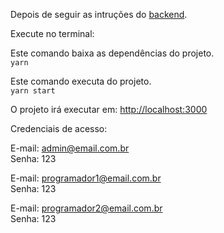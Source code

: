 Depois de seguir as intruções do [backend](https://github.com/henriSandovalSilva/project-manage-backend).

Execute no terminal:

Este comando baixa as dependências do projeto.<br>
`yarn`<br>

Este comando executa do projeto.<br>
`yarn start`

O projeto irá executar em: [http://localhost:3000](http://localhost:3000)


Credenciais de acesso:

E-mail: admin@email.com.br<br>
Senha: 123

E-mail: programador1@email.com.br<br>
Senha: 123

E-mail: programador2@email.com.br<br>
Senha: 123
